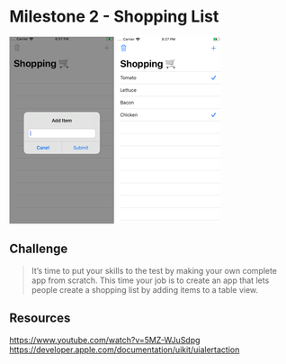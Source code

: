 # Milestone 2 - Shopping List

![App Screenshot 1](https://raw.githubusercontent.com/usrFri3ndly/100-days-of-swift/master/_milestone2/screenshot-addItem.png)
![App Screenshot 2](https://raw.githubusercontent.com/usrFri3ndly/100-days-of-swift/master/_milestone2/screenshot-list.png)

## Challenge

> It’s time to put your skills to the test by making your own complete app from scratch. This time your job is to create an app that lets people create a shopping list by adding items to a table view.

## Resources

https://www.youtube.com/watch?v=5MZ-WJuSdpg  
https://developer.apple.com/documentation/uikit/uialertaction
